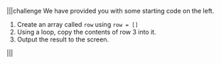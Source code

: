 |||challenge
We have provided you with some starting code on the left. 

1. Create an array called `row` using `row = []`
1. Using a loop, copy the contents of row 3 into it.
1. Output the result to the screen.

|||

